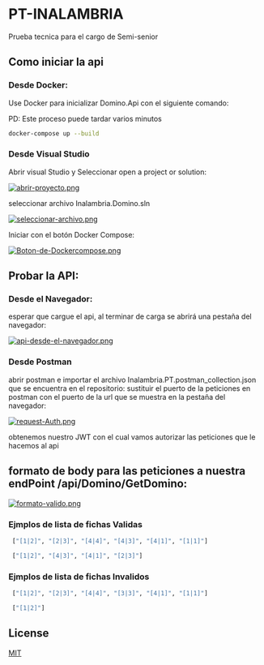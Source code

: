 # PT-INALAMBRIA

Prueba tecnica para el cargo de Semi-senior

## Como iniciar la api

### Desde Docker:

Use Docker para inicializar Domino.Api con el siguiente comando:

PD: Este proceso puede tardar varios minutos

```bash
docker-compose up --build
```

### Desde Visual Studio

Abrir visual Studio y Seleccionar open a project or solution:

[![abrir-proyecto.png](https://i.postimg.cc/65nTts5H/abrir-proyecto.png)](https://postimg.cc/ppVPJ6j8)

seleccionar archivo Inalambria.Domino.sln

[![seleccionar-archivo.png](https://i.postimg.cc/4dxhxWFY/seleccionar-archivo.png)](https://postimg.cc/xkBds3QQ)

Iniciar con el botón Docker Compose:

[![Boton-de-Dockercompose.png](https://i.postimg.cc/XJ5XJtk7/Boton-de-Dockercompose.png)](https://postimg.cc/dkqJNHfz)

## Probar la API:

### Desde el Navegador:

esperar que cargue el api, al terminar de carga se abrirá una pestaña del navegador:

[![api-desde-el-navegador.png](https://i.postimg.cc/3r155n2s/api-desde-el-navegador.png)](https://postimg.cc/XXrD9KHL)

### Desde Postman

abrir postman e importar el archivo Inalambria.PT.postman_collection.json que se encuentra en el repositorio:
sustituir el puerto de la peticiones en postman con el puerto de la url que se muestra en la pestaña del navegador:

[![request-Auth.png](https://i.postimg.cc/L8Z54nBF/request-Auth.png)](https://postimg.cc/SnkkDQvg)

obtenemos nuestro JWT con el cual vamos autorizar las peticiones que le hacemos al api

## formato de body para las peticiones a nuestra endPoint /api/Domino/GetDomino:

[![formato-valido.png](https://i.postimg.cc/GpZd6PSs/formato-valido.png)](https://postimg.cc/B8crKF3q)

### Ejmplos de lista de fichas Validas

```bash
 ["[1|2]", "[2|3]", "[4|4]", "[4|3]", "[4|1]", "[1|1]"]
```

```bash
 ["[1|2]", "[4|3]", "[4|1]", "[2|3]"]
```

### Ejmplos de lista de fichas Invalidos

```bash
 ["[1|2]", "[2|3]", "[4|4]", "[3|3]", "[4|1]", "[1|1]"]
```

```bash
 ["[1|2]"]
```

## License

[MIT](https://choosealicense.com/licenses/mit/)
